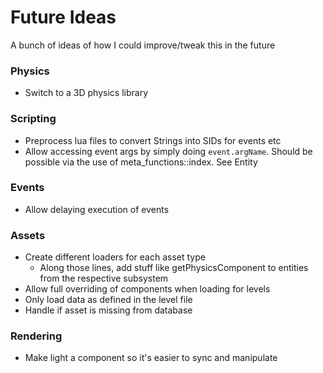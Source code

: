 # Future Ideas
A bunch of ideas of how I could improve/tweak this in the future

### Physics
- Switch to a 3D physics library

### Scripting
- Preprocess lua files to convert Strings into SIDs for events etc
- Allow accessing event args by simply doing `event.argName`. Should be
possible via the use of meta_functions::index. See Entity

### Events
- Allow delaying execution of events

### Assets
- Create different loaders for each asset type
    - Along those lines, add stuff like getPhysicsComponent to entities from the respective subsystem
- Allow full overriding of components when loading for levels
- Only load data as defined in the level file
- Handle if asset is missing from database

### Rendering
- Make light a component so it's easier to sync and manipulate